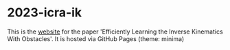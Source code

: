 # 2023-icra-ik

This is the [website](https://dlr-alr.github.io/2023-icra-ik) for the paper 'Efficiently Learning the Inverse Kinematics With Obstacles'.
It is hosted via GitHub Pages (theme: minima)